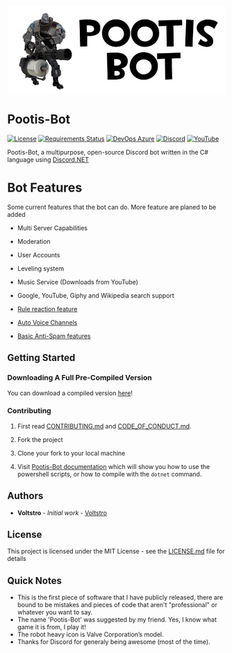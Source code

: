 ![Pootis-Bot Icon](icon.jpg)

# Pootis-Bot 

[![License](https://img.shields.io/github/license/voltstro/Pootis-Bot.svg?style=flat-square)](https://github.com/Voltstro/Pootis-Bot/blob/master/LICENSE.md)
[![Requirements Status](https://img.shields.io/requires/github/Voltstro/Pootis-Bot?style=flat-square)](https://requires.io/github/Voltstro/Pootis-Bot/requirements/?branch=master)
[![DevOps Azure](https://img.shields.io/azure-devops/build/Creepysin/f4979e7e-719b-4d5b-8d84-25004a75702b/3?style=flat-square)](https://dev.azure.com/Creepysin/Pootis-Bot)
[![Discord](https://img.shields.io/badge/Discord-Voltstro-7289da.svg?style=flat-square&logo=discord)](https://discord.voltstro.dev) 
[![YouTube](https://img.shields.io/badge/Youtube-Voltstro-red.svg?style=flat-square&logo=youtube)](https://www.youtube.com/Voltstro)

Pootis-Bot, a multipurpose, open-source Discord bot written in the C# language using [Discord.NET](https://github.com/RogueException/Discord.Net)

# Bot Features

Some current features that the bot can do. More feature are planed to be added

- Multi Server Capabilities

- Moderation

- User Accounts

- Leveling system

- Music Service (Downloads from YouTube)

- Google, YouTube, Giphy and Wikipedia search support

- [Rule reaction feature](https://pootis-bot.voltstro.dev/server-setup/rulereaction/)

- [Auto Voice Channels](https://pootis-bot.voltstro.dev/server-setup/auto-vc/)

- [Basic Anti-Spam features](https://pootis-bot.voltstro.dev/server-setup/anti-spam/)

## Getting Started

### Downloading A Full Pre-Compiled Version

You can download a compiled version [here](https://pootis-bot.voltstro.dev/download/all)!

### Contributing

1. First read [CONTRIBUTING.md](/CONTRIBUTING.md) and [CODE_OF_CONDUCT.md](/CODE_OF_CONDUCT.md).

2. Fork the project

3. Clone your fork to your local machine

4. Visit [Pootis-Bot documentation](https://pootis-bot.voltstro.dev/dev/building/) which will show you how to use the powershell scripts, or how to compile with the `dotnet` command.

## Authors

* **Voltstro** - *Initial work* - [Voltstro](https://github.com/Voltstro)

## License

This project is licensed under the MIT License - see the [LICENSE.md](https://github.com/Voltstro/Pootis-Bot/blob/master/LICENSE.md) file for details

## Quick Notes

* This is the first piece of software that I have publicly released, there are bound to be mistakes and pieces of code that aren't "professional" or whatever you want to say.
* The name 'Pootis-Bot' was suggested by my friend. Yes, I know what game it is from, I play it!
* The robot heavy icon is Valve Corporation’s model.
* Thanks for Discord for generaly being awesome (most of the time).
